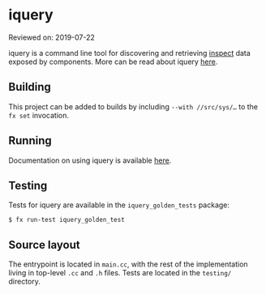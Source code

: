 # iquery

Reviewed on: 2019-07-22

iquery is a command line tool for discovering and retrieving [inspect][inspect]
data exposed by components. More can be read about iquery [here][iquery].

## Building

This project can be added to builds by including `--with //src/sys/…` to the `fx
set` invocation.

## Running

Documentation on using iquery is available [here][iquery].

## Testing

Tests for iquery are available in the `iquery_golden_tests` package:

```
$ fx run-test iquery_golden_test
```

## Source layout

The entrypoint is located in `main.cc`, with the rest of the implementation
living in top-level `.cc` and `.h` files. Tests are located in the `testing/`
directory.

[inspect]: //docs/development/inspect/README.md
[iquery]: //docs/development/inspect/iquery.md
